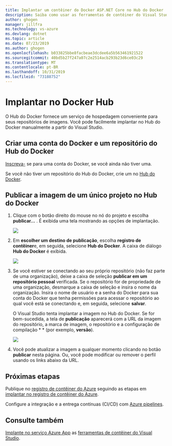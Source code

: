 ```yaml
---
title: Implantar um contêiner do Docker ASP.NET Core no Hub do Docker | Microsoft Docs
description: Saiba como usar as ferramentas de contêiner do Visual Studio para implantar um aplicativo Web ASP.NET Core no Hub do Docker
author: ghogen
manager: jillfra
ms.technology: vs-azure
ms.devlang: dotnet
ms.topic: article
ms.date: 07/23/2019
ms.author: ghogen
ms.openlocfilehash: b033825bbe8facbeae3dcdee6a5b563461921522
ms.sourcegitcommit: 40bd5b27f247a07c2e2514acb293b23d6ce03c29
ms.translationtype: MT
ms.contentlocale: pt-BR
ms.lasthandoff: 10/31/2019
ms.locfileid: "73188752"
---
```

# <a name="deploy-to-docker-hub"></a>Implantar no Docker Hub

O Hub do Docker fornece um serviço de hospedagem conveniente para seus repositórios de imagens. Você pode facilmente implantar no Hub do Docker manualmente a partir do Visual Studio.

## <a name="create-a-docker-account-and-docker-hub-repository"></a>Criar uma conta do Docker e um repositório do Hub do Docker

[Inscreva-](https://hub.docker.com/signup) se para uma conta do Docker, se você ainda não tiver uma.

Se você não tiver um repositório do Hub do Docker, crie um no [Hub do Docker](https://hub.docker.com/).

## <a name="publish-the-image-for-a-single-project-to-docker-hub"></a>Publicar a imagem de um único projeto no Hub do Docker

1. Clique com o botão direito do mouse no nó do projeto e escolha **publicar...** . É exibida uma tela mostrando as opções de implantação.

   ![](media/deploy-docker-hub/container-tools-docker-hub-deploy.png)

1. Em **escolher um destino de publicação**, escolha **registro de contêiner**e, em seguida, selecione **Hub do Docker**. A caixa de diálogo **Hub do Docker** é exibida.

   ![](media/deploy-docker-hub/container-tools-docker-hub-credentials.png)

1. Se você estiver se conectando ao seu próprio repositório (não faz parte de uma organização), deixe a caixa de seleção **publicar em um repositório pessoal** verificada. Se o repositório for de propriedade de uma organização, desmarque a caixa de seleção e insira o nome da organização. Insira o nome de usuário e a senha do Docker para sua conta do Docker que tenha permissões para acessar o repositório ao qual você está se conectando e, em seguida, selecione **salvar**.  

   O Visual Studio tenta implantar a imagem no Hub do Docker.  Se for bem-sucedida, a tela de **publicação** aparecerá com a URL da imagem do repositório, a marca de imagem, o repositório e a configuração de compilação * * (por exemplo, **versão**).

   ![](media/deploy-docker-hub/container-tools-docker-hub-finished.png)

1. Você pode atualizar a imagem a qualquer momento clicando no botão **publicar** nesta página.  Ou, você pode modificar ou remover o perfil usando os links abaixo da URL.

## <a name="next-steps"></a>Próximas etapas

Publique no [registro de contêiner do Azure](/azure/container-registry/) seguindo as etapas em [implantar no registro de contêiner do Azure](hosting-web-apps-in-docker.md).

Configure a integração e a entrega contínuas (CI/CD) com [Azure pipelines](/azure/devops/pipelines/?view=azure-devops).

## <a name="see-also"></a>Consulte também

[Implante no serviço Azure App](deploy-app-service.md)
as [ferramentas de contêiner do Visual Studio](/visualstudio/containers/).